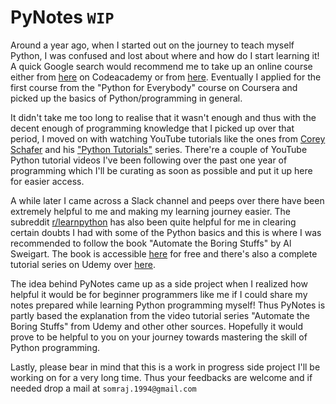 # PyNotes `WIP`

Around a year ago, when I started out on the journey to teach myself Python, I was confused and lost about where and how do I start learning it! A quick Google search would recommend me to take up an online course either from [here](https://www.codecademy.com/learn/learn-python "Learn Python | Codeacademy") on Codeacademy or from [here](https://www.coursera.org/specializations/python "Python for Everybody on Coursera"). Eventually I applied for the first course from the "Python for Everybody" course on Coursera and picked up the basics of Python/programming in general.

It didn't take me too long to realise that it wasn't enough and thus with the decent enough of programming knowledge that I picked up over that period, I moved on with watching YouTube tutorials like the ones from [Corey Schafer](https://www.youtube.com/channel/UCCezIgC97PvUuR4_gbFUs5g) and his ["Python Tutorials"](https://www.youtube.com/channel/UCCezIgC97PvUuR4_gbFUs5g) series. There're a couple of YouTube Python tutorial videos I've been following over the past one year of programming which I'll be curating as soon as possible and put it up here for easier access.

A while later I came across a Slack channel and peeps over there have been extremely helpful to me and making my learning journey easier. The subreddit [r/learnpython](https://www.reddit.com/r/learnpython/) has also been quite helpful for me in clearing certain doubts I had with some of the Python basics and this is where I was recommended to follow the book "Automate the Boring Stuffs" by Al Sweigart. The book is accessible [here](https://automatetheboringstuff.com/) for free and there's also a complete tutorial series on Udemy over [here](https://www.udemy.com/automate/ "Automate the Boring Stuff with Python Programming").

The idea behind PyNotes came up as a side project when I realized how helpful it would be for beginner programmers like me if I could share my notes prepared while learning Python programming myself! Thus PyNotes is partly based the explanation from the video tutorial series "Automate the Boring Stuffs" from Udemy and other other sources. Hopefully it would prove to be helpful to you on your journey towards mastering the skill of Python programming.

Lastly, please bear in mind that this is a work in progress side project I'll be working on for a very long time. Thus your feedbacks are welcome and if needed drop a mail at `somraj.1994@gmail.com` 
